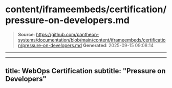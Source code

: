 # content/iframeembeds/certification/pressure-on-developers.md

> **Source**: https://github.com/pantheon-systems/documentation/blob/main/content/iframeembeds/certification/pressure-on-developers.md
> **Generated**: 2025-09-15 09:08:14

---

---
title: WebOps Certification
subtitle: "Pressure on Developers"
---

<Partial file="certification-guide/pressure-on-developers.md" />
